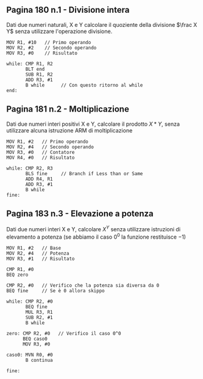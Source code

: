 ## Pagina 180 n.1 - Divisione intera
Dati due numeri naturali, X e Y calcolare il quoziente della divisione $\frac X Y$ senza utilizzare l'operazione divisione.
```arm-asm
MOV R1, #10   // Primo operando
MOV R2, #2    // Secondo operando
MOV R3, #0    // Risultato

while: CMP R1, R2
	   BLT end
	   SUB R1, R2   
	   ADD R3, #1   
	   B while      // Con questo ritorno al while
end: 
```


## Pagina 181 n.2 - Moltiplicazione
Dati due numeri interi positivi X e Y, calcolare il prodotto $X * Y$, senza utilizzare alcuna istruzione ARM di moltiplicazione
```arm-asm
MOV R1, #2   // Primo operando
MOV R2, #4   // Secondo operando
MOV R3, #0   // Contatore
MOV R4, #0   // Risultato

while: CMP R2, R3
	   BLS fine     // Branch if Less than or Same
	   ADD R4, R1   
	   ADD R3, #1   
	   B while
fine: 
```


## Pagina 183 n.3 - Elevazione a potenza
Dati due numeri interi X e Y, calcolare $X^Y$ senza utilizzare istruzioni di elevamento a potenza (se abbiamo il caso $0^0$ la funzione restituisce $-1$)
```arm-asm
MOV R1, #2   // Base
MOV R2, #4   // Potenza
MOV R3, #1   // Risultato

CMP R1, #0
BEQ zero

CMP R2, #0   // Verifico che la potenza sia diversa da 0
BEQ fine     // Se è 0 allora skippo

while: CMP R2, #0
	   BEQ fine
	   MUL R3, R1
	   SUB R2, #1
	   B while

zero: CMP R2, #0   // Verifico il caso 0^0
	  BEQ caso0
	  MOV R3, #0

caso0: MVN R0, #0
	   B continua

fine:
```


